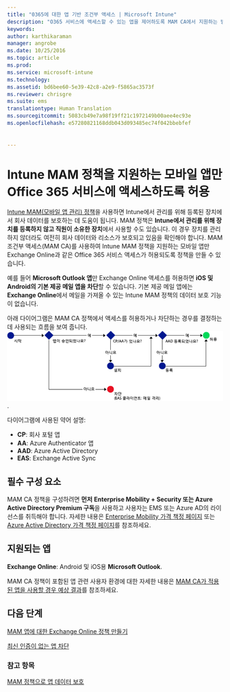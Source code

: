```yaml
---
title: "0365에 대한 앱 기반 조건부 액세스 | Microsoft Intune"
description: "O365 서비스에 액세스할 수 있는 앱을 제어하도록 MAM CA에서 지원하는 방식을 이해합니다."
keywords: 
author: karthikaraman
manager: angrobe
ms.date: 10/25/2016
ms.topic: article
ms.prod: 
ms.service: microsoft-intune
ms.technology: 
ms.assetid: bd6bee60-5e39-42c8-a2e9-f5865ac3573f
ms.reviewer: chrisgre
ms.suite: ems
translationtype: Human Translation
ms.sourcegitcommit: 5083cb49e7a98f19ff21c1972149b00aee4ec93e
ms.openlocfilehash: e57280821168ddb043d093485ec74f042bbebfef


---
```


# Intune MAM 정책을 지원하는 모바일 앱만 Office 365 서비스에 액세스하도록 허용
[Intune MAM(모바일 앱 관리) 정책](protect-apps-and-data-with-microsoft-intune.md)을 사용하면 Intune에서 관리를 위해 등록된 장치에서 회사 데이터를 보호하는 데 도움이 됩니다. MAM 정책은 **Intune에서 관리를 위해 장치를 등록하지 않고 직원이 소유한 장치**에서 사용할 수도 있습니다.  이 경우 장치를 관리하지 않더라도 여전히 회사 데이터와 리소스가 보호되고 있음을 확인해야 합니다. MAM 조건부 액세스(MAM CA)를 사용하여 Intune MAM 정책을 지원하는 모바일 앱만 Exchange Online과 같은 Office 365 서비스 액세스가 허용되도록 정책을 만들 수 있습니다.

예를 들어 **Microsoft Outlook 앱**만 Exchange Online 액세스를 허용하면 **iOS 및 Android의 기본 제공 메일 앱을 차단**할 수 있습니다. 기본 제공 메일 앱에는 **Exchange Online**에서 메일을 가져올 수 있는 Intune MAM 정책의 데이터 보호 기능이 없습니다.

아래 다이어그램은 MAM CA 정책에서 액세스를 허용하거나 차단하는 경우를 결정하는 데 사용되는 흐름을 보여 줍니다. ![액세스 허용 또는 거부 여부를 결정하기 위해 포함된 다양한 기준을 보여 주는 다이어그램](../media/mam-ca-decision-flow_simple.png).

다이어그램에 사용된 약어 설명:
* **CP**: 회사 포털 앱
* **AA**: Azure Authenticator 앱
* **AAD**: Azure Active Directory
* **EAS**: Exchange Active Sync

## 필수 구성 요소
MAM CA 정책을 구성하려면 **먼저** **Enterprise Mobility + Security 또는 Azure Active Directory Premium 구독**을 사용하고 사용자는 EMS 또는 Azure AD의 라이선스를 취득해야 합니다. 자세한 내용은 [Enterprise Mobility 가격 책정 페이지](https://www.microsoft.com/en-us/cloud-platform/enterprise-mobility-pricing) 또는 [Azure Active Directory 가격 책정 페이지](https://azure.microsoft.com/en-us/pricing/details/active-directory/)를 참조하세요.


## 지원되는 앱
**Exchange Online**: Android 및 iOS용 **Microsoft Outlook**.

MAM CA 정책이 포함된 앱 관련 사용자 환경에 대한 자세한 내용은 [MAM CA가 적용된 앱을 사용할 경우 예상 결과](use-apps-with-mam-ca.md)를 참조하세요.


## 다음 단계
[MAM 앱에 대한 Exchange Online 정책 만들기](mam-ca-for-exchange-online.md)

[최신 인증이 없는 앱 차단](block-apps-with-no-modern-authentication.md)

### 참고 항목

[MAM 정책으로 앱 데이터 보호](protect-app-data-using-mobile-app-management-policies-with-microsoft-intune.md)



<!--HONumber=Oct16_HO4-->


